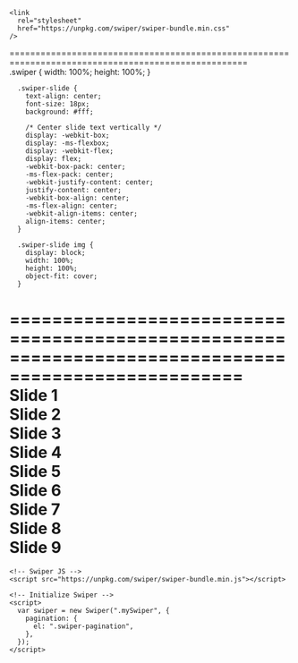  <!-- Link Swiper's CSS -->
    <link
      rel="stylesheet"
      href="https://unpkg.com/swiper/swiper-bundle.min.css"
    />
====================================================================================================   
     .swiper {
        width: 100%;
        height: 100%;
      }

      .swiper-slide {
        text-align: center;
        font-size: 18px;
        background: #fff;

        /* Center slide text vertically */
        display: -webkit-box;
        display: -ms-flexbox;
        display: -webkit-flex;
        display: flex;
        -webkit-box-pack: center;
        -ms-flex-pack: center;
        -webkit-justify-content: center;
        justify-content: center;
        -webkit-box-align: center;
        -ms-flex-align: center;
        -webkit-align-items: center;
        align-items: center;
      }

      .swiper-slide img {
        display: block;
        width: 100%;
        height: 100%;
        object-fit: cover;
      }
====================================================================================================      
      <!-- Swiper -->
    <div class="swiper mySwiper">
      <div class="swiper-wrapper">
        <div class="swiper-slide">Slide 1</div>
        <div class="swiper-slide">Slide 2</div>
        <div class="swiper-slide">Slide 3</div>
        <div class="swiper-slide">Slide 4</div>
        <div class="swiper-slide">Slide 5</div>
        <div class="swiper-slide">Slide 6</div>
        <div class="swiper-slide">Slide 7</div>
        <div class="swiper-slide">Slide 8</div>
        <div class="swiper-slide">Slide 9</div>
      </div>
      <div class="swiper-pagination"></div>
    </div>
====================================================================================================
    <!-- Swiper JS -->
    <script src="https://unpkg.com/swiper/swiper-bundle.min.js"></script>

    <!-- Initialize Swiper -->
    <script>
      var swiper = new Swiper(".mySwiper", {
        pagination: {
          el: ".swiper-pagination",
        },
      });
    </script>
